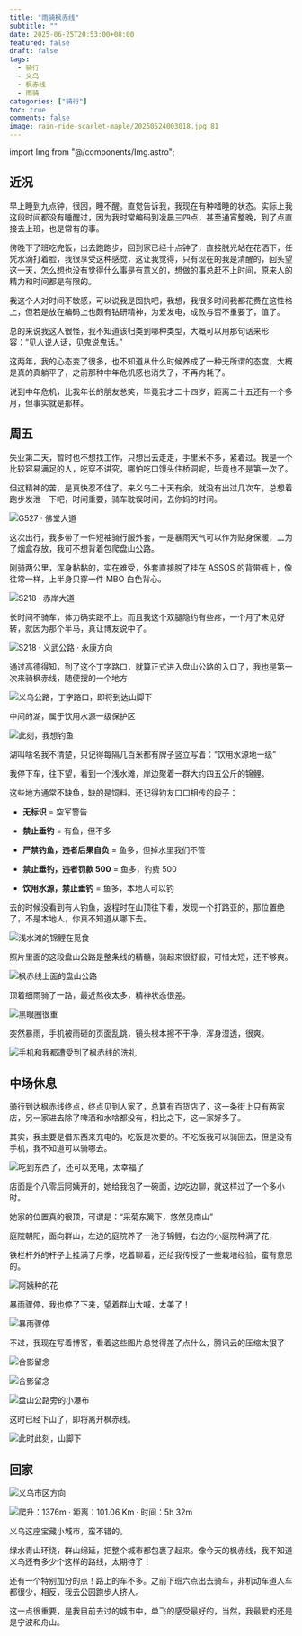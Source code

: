 ```yaml
---
title: "雨骑枫赤线"
subtitle: ""
date: 2025-06-25T20:53:00+08:00
featured: false
draft: false
tags:
  - 骑行
  - 义乌
  - 枫赤线
  - 雨骑
categories: ["骑行"]
toc: true
comments: false
image: rain-ride-scarlet-maple/20250524003018.jpg_81
---
```

import Img from "@/components/Img.astro";

## 近况

早上睡到九点钟，很困，睡不醒。直觉告诉我，我现在有种嗜睡的状态。实际上我这段时间都没有睡醒过，因为我时常编码到凌晨三四点，甚至通宵整晚，到了点直接去上班，也是常有的事。

傍晚下了班吃完饭，出去跑跑步，回到家已经十点钟了，直接脱光站在花洒下，任凭水滴打着脸，我很享受这种感觉，这让我觉得，只有现在的我是清醒的，回头望这一天，怎么想也没有觉得什么事是有意义的，想做的事总赶不上时间，原来人的精力和时间都是有限的。

我这个人对时间不敏感，可以说我是固执吧，我想，我很多时间我都花费在这性格上，但若是放在编码上也颇有钻研精神，为爱发电，成败与否不重要了，值了。

总的来说我这人很怪，我不知道该归类到哪种类型，大概可以用那句话来形容：“见人说人话，见鬼说鬼话。”

这两年，我的心态变了很多，也不知道从什么时候养成了一种无所谓的态度，大概是真的真躺平了，之前那种中年危机感也消失了，不再内耗了。

说到中年危机，比我年长的朋友总笑，毕竟我才二十四岁，距离二十五还有一个多月，但事实就是那样。

## 周五

失业第二天，暂时也不想找工作，只想出去走走，手里米不多，紧着过。我是一个比较容易满足的人，吃穿不讲究，哪怕吃口馒头住桥洞呢，毕竟也不是第一次了。

但这精神的苦，是真快忍不住了。来义乌二十天有余，就没有出过几次车，总想着跑步发泄一下吧，时间重要，骑车耽误时间，去你妈的时间。

<Img
  src="20250524003023.jpg"
  alt="G527 · 佛堂大道"
/>

这次出行，我多带了一件短袖骑行服外套，一是暴雨天气可以作为贴身保暖，二为了烟盒存放，我可不想背着包爬盘山公路。

刚骑两公里，浑身黏黏的，实在难受，外套直接脱了挂在 ASSOS 的背带裤上，像往常一样，上半身只穿一件 MBO 白色背心。

<Img
  src="20250524003022.jpg"
  alt="S218 · 赤岸大道"
/>

长时间不骑车，体力确实跟不上。而且我这个双腿隐约有些疼，一个月了未见好转，就因为那个半马，真让博友说中了。

<Img
  src="202505240030221.jpg"
  alt="S218 · 义武公路 · 永康方向"
/>

通过高德得知，到了这个丁字路口，就算正式进入盘山公路的入口了，我也是第一次来骑枫赤线，随便搜的一个地方

<Img
  src="20250524003021.jpg"
  alt="义乌公路，丁字路口，即将到达山脚下"
/>

中间的湖，属于饮用水源一级保护区

<Img
  src="20250524003020.jpg"
  alt="此刻，我想钓鱼"
/>

湖叫啥名我不清楚，只记得每隔几百米都有牌子竖立写着：“饮用水源地一级”

我停下车，往下望，看到一个浅水滩，岸边聚着一群大约四五公斤的锦鲤。

这些地方通常不缺鱼，缺的是饲料。还记得钓友口口相传的段子：

* **无标识** = 空军警告

* **禁止垂钓** = 有鱼，但不多

* **严禁钓鱼，违者后果自负** = 鱼多，但掉水里我们不管

* **禁止垂钓，违者罚款 500** = 鱼多，钓费 500

* **饮用水源，禁止垂钓** = 鱼多，本地人可以钓

去的时候没看到有人钓鱼，返程时在山顶往下看，发现一个打路亚的，那位置绝了，不是本地人，你真不知道从哪下去。

<Img
  src="202505240030191.jpg"
  alt="浅水滩的锦鲤在觅食"
/>

照片里面的这段盘山公路是整条线的精髓，骑起来很舒服，可惜太短，还不够爽。

<Img
  src="20250524003018.jpg"
  alt="枫赤线上面的盘山公路"
/>

顶着细雨骑了一路，最近熬夜太多，精神状态很差。

<Img
  src="20250524003017.jpg"
  alt="黑眼圈很重"
/>

突然暴雨，手机被雨砸的页面乱跳，镜头根本擦不干净，浑身湿透，很爽。

<Img
  src="202505240030171.jpg"
  alt="手机和我都遭受到了枫赤线的洗礼"
/>

## 中场休息

骑行到达枫赤线终点，终点见到人家了，总算有百货店了，这一条街上只有两家店，另一家进去除了啤酒和水啥都没有，相比之下，这一家好多了。

其实，我主要是借东西来充电的，吃饭是次要的。不吃饭我可以骑回去，但是没有手机，我不知道可以骑哪去。

<Img
  src="20250524003016.jpg"
  alt="吃到东西了，还可以充电，太幸福了"
/>

店面是个八零后阿姨开的，她给我泡了一碗面，边吃边聊，就这样过了一个多小时。

她家的位置真的很顶，可谓是：“采菊东篱下，悠然见南山” 

庭院朝阳，面向群山，左边的庭院养了一池子锦鲤，右边的小庭院种满了花，

铁栏杆外的杆子上挂满了月季，吃着聊着，还给我传授了一些栽培经验，蛮有意思的。

<Img
  src="20250524003015.jpg"
  alt="阿姨种的花"
/>

暴雨骤停，我也停了下来，望着群山大喊，太美了！

<Img
  src="202505240030141.jpg"
  alt="暴雨骤停"
/>

不过，我现在写着博客，看着这些图片总觉得差了点什么，腾讯云的压缩太狠了

<Img
  src="20250524003014.jpg"
  alt="合影留念"
/>

<Img
  src="20250524003012.jpg"
  alt="合影留念"
/>

<Img
  src="20250524003009.jpg"
  alt="盘山公路旁的小瀑布"
/>

这时已经下山了，即将离开枫赤线。

<Img
  src="20250524003006.jpg"
  alt="此时此刻，山脚下"
/>

## 回家

<Img
  src="20250524003000.jpg"
  alt="义乌市区方向"
/>

<Img
  src="20250524002959.png"
  exif={false}
  alt="爬升：1376m · 距离：101.06 Km · 时间：5h 32m"
/>

义乌这座宝藏小城市，蛮不错的。

绿水青山环绕，群山绵延，把整个城市都包裹了起来。像今天的枫赤线，我不知道义乌还有多少个这样的路线，太期待了！

还有一个特别加分的点！路上的车不多。之前下班六点出去骑车，非机动车道人车都很少，相反，我去公园跑步人挤人。

这一点很重要，是我目前去过的城市中，单飞的感受最好的，当然，我最爱的还是是宁波和舟山。